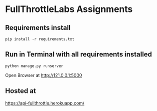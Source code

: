 # FullThrottleLabs Assignments

## Requirements install
```
pip install -r requirements.txt 
```
## Run in Terminal with all requirements installed
```
python manage.py runserver
```
Open Browser at http://121.0.0.1:5000

## Hosted at
https://api-fullthrottle.herokuapp.com/

